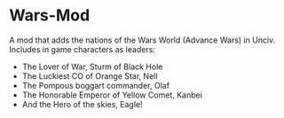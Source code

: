 # Wars-Mod
A mod that adds the nations of the Wars World (Advance Wars) in Unciv. Includes in game characters as leaders:
- The Lover of War, Sturm of Black Hole
- The Luckiest CO of Orange Star, Nell
- The Pompous boggart commander, Olaf
- The Honorable Emperor of Yellow Comet, Kanbei
- And the Hero of the skies, Eagle!
